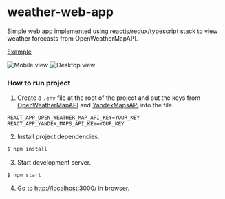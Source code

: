 # weather-web-app

Simple web app implemented using reactjs/redux/typescript stack to view weather forecasts from OpenWeatherMapAPI.

[Example](https://wthr-web-app.herokuapp.com/)

![Mobile view](images/MobileView.gif "Mobile view")
![Desktop view](images/DesktopView.gif "Desktop view")

### How to run project

1. Create a `.env` file at the root of the project and put the keys from [OpenWeatherMapAPI](https://openweathermap.org/) and [YandexMapsAPI](https://yandex.ru/dev/maps/) into the file.

```
REACT_APP_OPEN_WEATHER_MAP_API_KEY=YOUR_KEY
REACT_APP_YANDEX_MAPS_API_KEY=YOUR_KEY
```

2. Install project dependencies.

```bash
$ npm install
```

3. Start development server.

```bash
$ npm start
```

4. Go to [http://localhost:3000/](http://localhost:3000/) in browser.
